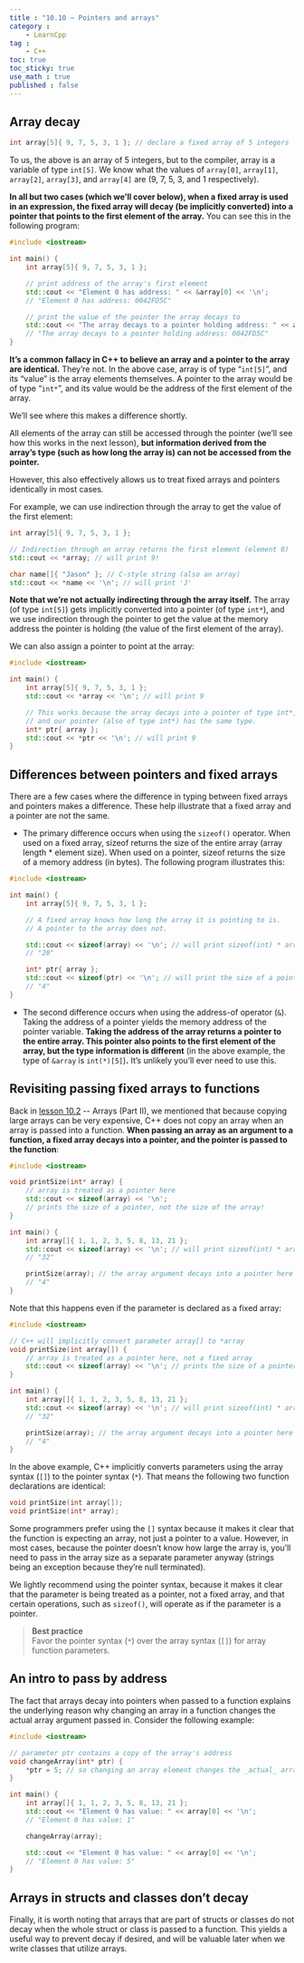 ```yaml
---
title : "10.10 — Pointers and arrays"
category :
    - LearnCpp
tag : 
    - C++
toc: true  
toc_sticky: true 
use_math : true
published : false
---
```




## Array **decay**

```c++
int array[5]{ 9, 7, 5, 3, 1 }; // declare a fixed array of 5 integers
```

To us, the above is an array of 5 integers, but to the compiler, array is a variable of type `int[5]`. We know what the values of `array[0]`, `array[1]`, `array[2]`, `array[3]`, and `array[4]` are (9, 7, 5, 3, and 1 respectively).

**In all but two cases (which we’ll cover below), when a fixed array is used in an expression, the fixed array will decay (be implicitly converted) into a pointer that points to the first element of the array.** You can see this in the following program:

```c++
#include <iostream>

int main() {
    int array[5]{ 9, 7, 5, 3, 1 };

    // print address of the array's first element
    std::cout << "Element 0 has address: " << &array[0] << '\n';
	// "Element 0 has address: 0042FD5C"

    // print the value of the pointer the array decays to
    std::cout << "The array decays to a pointer holding address: " << array << '\n';
	// "The array decays to a pointer holding address: 0042FD5C"
}
```

**It’s a common fallacy in C++ to believe an array and a pointer to the array are identical.** They’re not. In the above case, array is of type “`int[5]`”, and its “value” is the array elements themselves. A pointer to the array would be of type “`int*`”, and its value would be the address of the first element of the array.

We’ll see where this makes a difference shortly.

All elements of the array can still be accessed through the pointer (we’ll see how this works in the next lesson), **but information derived from the array’s type (such as how long the array is) can not be accessed from the pointer.**

However, this also effectively allows us to treat fixed arrays and pointers identically in most cases.

For example, we can use indirection through the array to get the value of the first element:

```c++
int array[5]{ 9, 7, 5, 3, 1 };

// Indirection through an array returns the first element (element 0)
std::cout << *array; // will print 9!

char name[]{ "Jason" }; // C-style string (also an array)
std::cout << *name << '\n'; // will print 'J'
```

**Note that we’re not actually indirecting through the array itself.** The array (of type `int[5]`) gets implicitly converted into a pointer (of type `int*`), and we use indirection through the pointer to get the value at the memory address the pointer is holding (the value of the first element of the array).

We can also assign a pointer to point at the array:

```c++
#include <iostream>

int main() {
    int array[5]{ 9, 7, 5, 3, 1 };
    std::cout << *array << '\n'; // will print 9

	// This works because the array decays into a pointer of type int*,
	// and our pointer (also of type int*) has the same type.
    int* ptr{ array };
    std::cout << *ptr << '\n'; // will print 9
}
```


## Differences between pointers and fixed arrays

There are a few cases where the difference in typing between fixed arrays and pointers makes a difference. These help illustrate that a fixed array and a pointer are not the same.

- The primary difference occurs when using the `sizeof()` operator. When used on a fixed array, sizeof returns the size of the entire array (array length * element size). When used on a pointer, sizeof returns the size of a memory address (in bytes). The following program illustrates this:

```c++
#include <iostream>

int main() {
    int array[5]{ 9, 7, 5, 3, 1 };

	// A fixed array knows how long the array it is pointing to is.
	// A pointer to the array does not.

    std::cout << sizeof(array) << '\n'; // will print sizeof(int) * array length
	// "20"

    int* ptr{ array };
    std::cout << sizeof(ptr) << '\n'; // will print the size of a pointer
	// "4"
}
```

- The second difference occurs when using the address-of operator (`&`). Taking the address of a pointer yields the memory address of the pointer variable. **Taking the address of the array returns a pointer to the entire array. This pointer also points to the first element of the array, but the type information is different** (in the above example, the type of `&array` is `int(*)[5]`)**.** It’s unlikely you’ll ever need to use this.


## Revisiting passing fixed arrays to functions

Back in [lesson 10.2](https://www.learncpp.com/cpp-tutorial/arrays-part-ii/) -- Arrays (Part II), we mentioned that because copying large arrays can be very expensive, C++ does not copy an array when an array is passed into a function. **When passing an array as an argument to a function, a fixed array decays into a pointer, and the pointer is passed to the function**:

```c++
#include <iostream>

void printSize(int* array) {
    // array is treated as a pointer here
    std::cout << sizeof(array) << '\n';
	// prints the size of a pointer, not the size of the array!
}

int main() {
    int array[]{ 1, 1, 2, 3, 5, 8, 13, 21 };
    std::cout << sizeof(array) << '\n'; // will print sizeof(int) * array length
	// "32"

    printSize(array); // the array argument decays into a pointer here
	// "4"
}
```

Note that this happens even if the parameter is declared as a fixed array:

```c++
#include <iostream>

// C++ will implicitly convert parameter array[] to *array
void printSize(int array[]) {
    // array is treated as a pointer here, not a fixed array
    std::cout << sizeof(array) << '\n'; // prints the size of a pointer, not the size of the array!
}

int main() {
    int array[]{ 1, 1, 2, 3, 5, 8, 13, 21 };
    std::cout << sizeof(array) << '\n'; // will print sizeof(int) * array length
	// "32"

    printSize(array); // the array argument decays into a pointer here
	// "4"
}
```

In the above example, C++ implicitly converts parameters using the array syntax (`[]`) to the pointer syntax (`*`). That means the following two function declarations are identical:

```c++
void printSize(int array[]);
void printSize(int* array);
```

Some programmers prefer using the `[]` syntax because it makes it clear that the function is expecting an array, not just a pointer to a value. However, in most cases, because the pointer doesn’t know how large the array is, you’ll need to pass in the array size as a separate parameter anyway (strings being an exception because they’re null terminated).

We lightly recommend using the pointer syntax, because it makes it clear that the parameter is being treated as a pointer, not a fixed array, and that certain operations, such as `sizeof()`, will operate as if the parameter is a pointer.

>**Best practice**  
Favor the pointer syntax (`*`) over the array syntax (`[]`) for array function parameters.


## An intro to pass by address

The fact that arrays decay into pointers when passed to a function explains the underlying reason why changing an array in a function changes the actual array argument passed in. Consider the following example:

```c++
#include <iostream>

// parameter ptr contains a copy of the array's address
void changeArray(int* ptr) {
    *ptr = 5; // so changing an array element changes the _actual_ array
}

int main() {
    int array[]{ 1, 1, 2, 3, 5, 8, 13, 21 };
    std::cout << "Element 0 has value: " << array[0] << '\n';
	// "Element 0 has value: 1"

    changeArray(array);

    std::cout << "Element 0 has value: " << array[0] << '\n';
	// "Element 0 has value: 5"
}
```
## Arrays in structs and classes don’t decay

Finally, it is worth noting that arrays that are part of structs or classes do not decay when the whole struct or class is passed to a function. This yields a useful way to prevent decay if desired, and will be valuable later when we write classes that utilize arrays.

